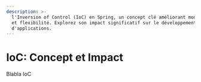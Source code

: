```yaml
---
description: >-
  l'Inversion of Control (IoC) en Spring, un concept clé améliorant modularité
  et flexibilité. Explorez son impact significatif sur le développement
  d'applications.
---
```


# IoC: Concept et Impact

Blabla IoC
